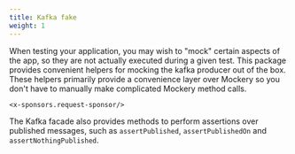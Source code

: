 ```yaml
---
title: Kafka fake
weight: 1
---
```


When testing your application, you may wish to "mock" certain aspects of the app, so they are not actually executed during a given test.
This package provides convenient helpers for mocking the kafka producer out of the box. These helpers primarily provide a convenience layer over Mockery
so you don't have to manually make complicated Mockery method calls.

```+parse
<x-sponsors.request-sponsor/>
```

The Kafka facade also provides methods to perform assertions over published messages, such as `assertPublished`, `assertPublishedOn` and `assertNothingPublished`.

